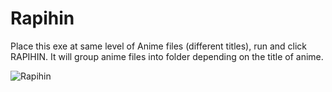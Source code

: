 # Rapihin
Place this exe at same level of Anime files (different titles), run and click RAPIHIN. It will group anime files into folder depending on the title of anime.

![Rapihin](https://i.imgur.com/S0Q2o8j.png)
